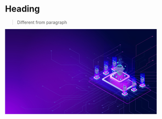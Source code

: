 
# Heading


> Different from paragraph

![thumbimg_25361957thumbejpg.jpg](_images/thumbimg_25361957thumbejpg.jpg)

